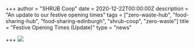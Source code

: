 +++
author = "SHRUB Coop"
date = 2020-12-22T00:00:00Z
description = "An update to our festive opening times"
tags = ["zero-waste-hub", "food-sharing-hub", "food-sharing-edinburgh", "shrub-coop", "zero-waste"]
title = "Festive Opening Times (Update)"
type = "news"

+++
![](https://res.cloudinary.com/shrub-co-op/image/upload/v1608648494/shrubcoop.org/media/festive_opening_times_tesrm2.png)